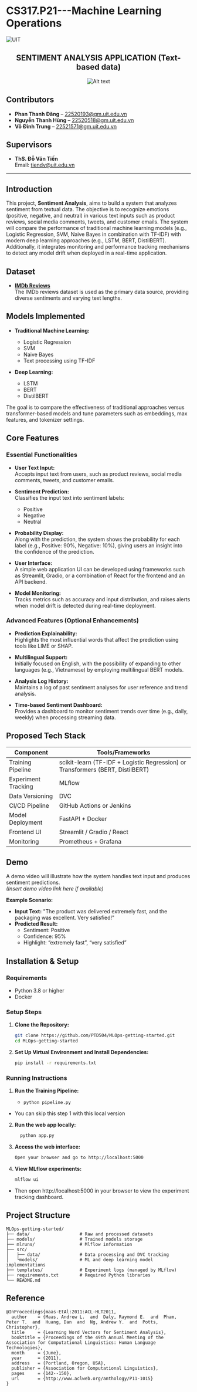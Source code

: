 # CS317.P21---Machine Learning Operations
![UIT](https://img.shields.io/badge/from-UIT%20VNUHCM-blue?style=for-the-badge&link=https%3A%2F%2Fwww.uit.edu.vn%2F)

 <h2 align="center"> SENTIMENT ANALYSIS APPLICATION (Text-based data) </h2>

<p align="center">
  <img src="https://en.uit.edu.vn/sites/vi/files/banner_en.png" alt="Alt text">
</p>

## Contributors  
- **Phan Thanh Đăng** – [22520193@gm.uit.edu.vn](mailto:22520193@gm.uit.edu.vn)  
- **Nguyễn Thanh Hùng** – [22520518@gm.uit.edu.vn](mailto:22520518@gm.uit.edu.vn)  
- **Võ Đình Trung** – [22521571@gm.uit.edu.vn](mailto:22521571@gm.uit.edu.vn)

## Supervisors  
- **ThS. Đỗ Văn Tiến**  
  Email: [tiendv@uit.edu.vn](mailto:tiendv@uit.edu.vn)
---

## Introduction  
This project, **Sentiment Analysis**, aims to build a system that analyzes sentiment from textual data. The objective is to recognize emotions (positive, negative, and neutral) in various text inputs such as product reviews, social media comments, tweets, and customer emails. The system will compare the performance of traditional machine learning models (e.g., Logistic Regression, SVM, Naive Bayes in combination with TF-IDF) with modern deep learning approaches (e.g., LSTM, BERT, DistilBERT). Additionally, it integrates monitoring and performance tracking mechanisms to detect any model drift when deployed in a real-time application.

## Dataset  
- **[IMDb Reviews](https://ai.stanford.edu/~amaas/data/sentiment/)**  
  The IMDb reviews dataset is used as the primary data source, providing diverse sentiments and varying text lengths.

## Models Implemented  

- **Traditional Machine Learning:**  
  - Logistic Regression  
  - SVM  
  - Naive Bayes  
  - Text processing using TF-IDF

- **Deep Learning:**  
  - LSTM  
  - BERT  
  - DistilBERT

The goal is to compare the effectiveness of traditional approaches versus transformer-based models and tune parameters such as embeddings, max features, and tokenizer settings.

## Core Features

### Essential Functionalities  
- **User Text Input:**  
  Accepts input text from users, such as product reviews, social media comments, tweets, and customer emails.

- **Sentiment Prediction:**  
  Classifies the input text into sentiment labels:
  - Positive  
  - Negative  
  - Neutral

- **Probability Display:**  
  Along with the prediction, the system shows the probability for each label (e.g., Positive: 90%, Negative: 10%), giving users an insight into the confidence of the prediction.

- **User Interface:**  
  A simple web application UI can be developed using frameworks such as Streamlit, Gradio, or a combination of React for the frontend and an API backend.

- **Model Monitoring:**  
  Tracks metrics such as accuracy and input distribution, and raises alerts when model drift is detected during real-time deployment.

### Advanced Features (Optional Enhancements)  
- **Prediction Explainability:**  
  Highlights the most influential words that affect the prediction using tools like LIME or SHAP.

- **Multilingual Support:**  
  Initially focused on English, with the possibility of expanding to other languages (e.g., Vietnamese) by employing multilingual BERT models.

- **Analysis Log History:**  
  Maintains a log of past sentiment analyses for user reference and trend analysis.

- **Time-based Sentiment Dashboard:**  
  Provides a dashboard to monitor sentiment trends over time (e.g., daily, weekly) when processing streaming data.

## Proposed Tech Stack  

| Component             | Tools/Frameworks                                                                 |
| --------------------- | -------------------------------------------------------------------------------- |
| Training Pipeline     | scikit-learn (TF-IDF + Logistic Regression) or Transformers (BERT, DistilBERT)      |
| Experiment Tracking   | MLflow                                                                           |
| Data Versioning       | DVC                                                                              |
| CI/CD Pipeline        | GitHub Actions or Jenkins                                                        |
| Model Deployment      | FastAPI + Docker                                                                 |
| Frontend UI           | Streamlit / Gradio / React                                                         |
| Monitoring            | Prometheus + Grafana           |

## Demo  
A demo video will illustrate how the system handles text input and produces sentiment predictions.  
*(Insert demo video link here if available)*

**Example Scenario:**
- **Input Text:** "The product was delivered extremely fast, and the packaging was excellent. Very satisfied!"  
- **Predicted Result:**  
  - Sentiment: Positive  
  - Confidence: 95%  
  - Highlight: “extremely fast”, “very satisfied”

## Installation & Setup

### Requirements  
- Python 3.8 or higher  
- Docker 

### Setup Steps  
1. **Clone the Repository:**
   ```bash
   git clone https://github.com/PTD504/MLOps-getting-started.git
   cd MLOps-getting-started
   ```

2. **Set Up Virtual Environment and Install Dependencies:**
   ```bash
   pip install -r requirements.txt
   ```


### Running Instructions 
1. **Run the Training Pipeline:**
   - ```
     python pipeline.py
     ```
  - You can skip this step 1 with this local version 
2. **Run the web app locally:**
   ```bash
     python app.py
   ```

3. **Access the web interface:**
   ```bash
   Open your browser and go to http://localhost:5000
   ```
4. **View MLflow experiments:**
   ```bash
   mlflow ui
   ```
 - Then open http://localhost:5000 in your browser to view the experiment tracking dashboard.

## Project Structure  
```
MLOps-getting-started/
├── data/                   # Raw and processed datasets
├── models/                 # Trained models storage
├── mlruns/                 # Mlflow information
├── src/                    
│   ├── data/               # Data processing and DVC tracking
│   └models/                # ML and deep learning model implementations
├── templates/              # Experiment logs (managed by MLflow)
├── requirements.txt        # Required Python libraries
└── README.md
```
## Reference
```
@InProceedings{maas-EtAl:2011:ACL-HLT2011,
  author    = {Maas, Andrew L.  and  Daly, Raymond E.  and  Pham, Peter T.  and  Huang, Dan  and  Ng, Andrew Y.  and  Potts, Christopher},
  title     = {Learning Word Vectors for Sentiment Analysis},
  booktitle = {Proceedings of the 49th Annual Meeting of the Association for Computational Linguistics: Human Language Technologies},
  month     = {June},
  year      = {2011},
  address   = {Portland, Oregon, USA},
  publisher = {Association for Computational Linguistics},
  pages     = {142--150},
  url       = {http://www.aclweb.org/anthology/P11-1015}
}
```

